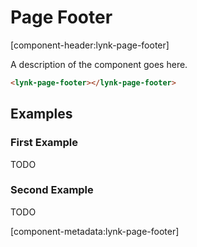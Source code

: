 # Page Footer

[component-header:lynk-page-footer]

A description of the component goes here.

```html preview
<lynk-page-footer></lynk-page-footer>
```

## Examples

### First Example

TODO

### Second Example

TODO

[component-metadata:lynk-page-footer]

